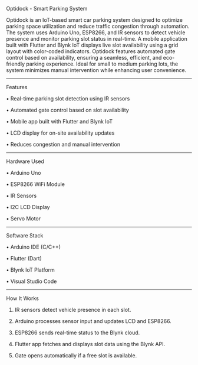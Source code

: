 Optidock - Smart Parking System

Optidock is an IoT-based smart car parking system designed to optimize parking space utilization and reduce traffic congestion through automation.
The system uses Arduino Uno, ESP8266, and IR sensors to detect vehicle presence and monitor parking slot status in real-time.
A mobile application built with Flutter and Blynk IoT displays live slot availability using a grid layout with color-coded indicators.
Optidock features automated gate control based on availability, ensuring a seamless, efficient, and eco-friendly parking experience. 
Ideal for small to medium parking lots, the system minimizes manual intervention while enhancing user convenience.
________________________________________
Features

  •	Real-time parking slot detection using IR sensors
  
  •	Automated gate control based on slot availability
  
  •	Mobile app built with Flutter and Blynk IoT
  
  •	LCD display for on-site availability updates
  
  •	Reduces congestion and manual intervention
________________________________________
Hardware Used

  •	Arduino Uno
  
  •	ESP8266 WiFi Module
  
  •	IR Sensors
  
  •	I2C LCD Display
  
  •	Servo Motor
________________________________________
Software Stack

  •	Arduino IDE (C/C++)
  
  •	Flutter (Dart)
  
  •	Blynk IoT Platform
  
  •	Visual Studio Code
________________________________________
How It Works

  1.	IR sensors detect vehicle presence in each slot.
     
  2.	Arduino processes sensor input and updates LCD and ESP8266.
  	
  3.	ESP8266 sends real-time status to the Blynk cloud.
  	
  4.	Flutter app fetches and displays slot data using the Blynk API.
  	
  5.	Gate opens automatically if a free slot is available.
